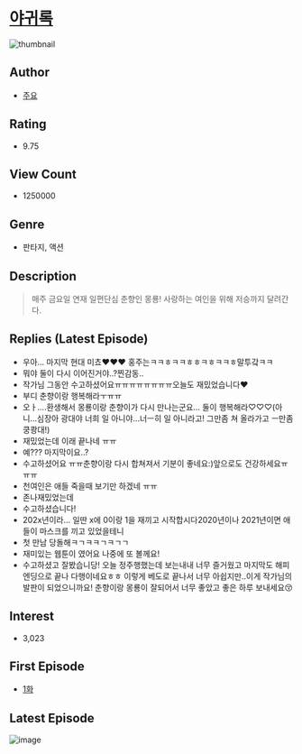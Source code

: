# [야귀록](https://comic.naver.com/bestChallenge/list?titleId=659920)
![thumbnail](https://image-comic.pstatic.net/user_contents_data/challenge_comic/2020/02/03/277944/thumbnail_202x16484ba245a_7126_4680_802f_d0a1eb9b8893_00003414.JPEG)

## Author
- [주요](https://comic.naver.com/artistTitle?id=277944)

## Rating
- 9.75

## View Count
- 1250000

## Genre
- 판타지, 액션

## Description
> 매주 금요일 연재 일편단심 춘향인 몽룡! 사랑하는 여인을 위해 저승까지 달려간다.

## Replies (Latest Episode)
- 우아... 마지막 현대 미쵸❤️❤️❤️ 홍주는ㅋㅋㅎㅋㅋㅎㅎㅋㅎㅋㅋㅎ말투갘ㅋㅋ
- 뭐야 둘이 다시 이어진거야..?찐감동..
- 작가님 그동안 수고하셨어요ㅠㅠㅠㅠㅠㅠㅠㅠ오늘도 재밌었습니다♥
- 부디 춘향이랑 행복해라ㅜㅠㅠ
- 오ㅏ....환생해서 몽룡이랑 춘향이가 다시 만나는군요... 둘이 행복해라♡♡♡(아니...심장아 광대야 너희 일 아니야...너ㅡ히 일 아니라고! 그만좀 쳐 올라가고 ㅡ만좀 쿵쾅대!)
- 재밌었는데 이래 끝나네 ㅠㅠ
- 예??? 마지막이요..?
- 수고하셨어요 ㅠㅠ춘향이랑 다시 합쳐져서 기분이 좋네요:)앞으로도 건강하세요ㅠㅠㅠ
- 천여인은 애들 죽을때 보기만 하겠네 ㅠㅠ
- 존나재밌었는데
- 수고하셨습니다!
- 202x년이라... 일딴 x에 0이랑 1을 재끼고 시작합시다2020년이나 2021년이면 애들이 마스크를 끼고 있었을테니
- 첫 만남 당돌해ㅋㄱㅋㅋㄱㅋㄱㄱ
- 재미있는 웹툰이 였어요 나중에 또 볼께요!
- 수고하셨고 잘봤습니당! 오늘 정주행했는데 보는내내 너무 즐거웠고 마지막도 해피엔딩으로 끝나 다행이네요ㅎㅎ 이렇게 베도로 끝나서 너무 아쉽지만..이게 작가님의 발판이 되었으니까요! 춘향이랑 몽룡이 잘되어서 너무 좋았고 좋은 하루 보내세요😚

## Interest
- 3,023

## First Episode
- [1화](https://comic.naver.com/bestChallenge/detail?titleId=659920&no=1)

## Latest Episode
![image](https://image-comic.pstatic.net/user_contents_data/challenge_comic/2021/04/16/277944/upload_3544676182894666295.jpeg)
